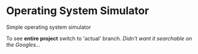 Operating System Simulator
==========================
Simple operating system simulator

To see **entire project** switch to 'actual' branch. *Didn't want it searchable on the Googles...*
